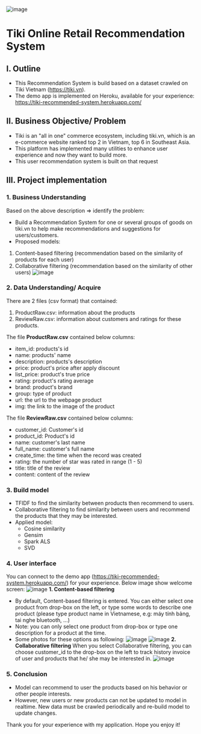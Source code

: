 ![image](https://user-images.githubusercontent.com/91864024/178474510-ae55a5d1-2039-41ab-a82f-1b48fcea9d4e.png)
# Tiki Online Retail Recommendation System
## I. Outline
- This Recommendation System is build based on a dataset crawled on Tiki Vietnam (https://tiki.vn).
- The demo app is implemented on Heroku, available for your experience:
https://tiki-recommended-system.herokuapp.com/
## II. Business Objective/ Problem
- Tiki is an "all in one" commerce ecosystem, including tiki.vn, which is an e-commerce website ranked top 2 in Vietnam, top 6 in Southeast Asia.
- This platform has implemented many utilities to enhance user experience and now they want to build more.
- This user recommendation system is built on that request
## III. Project implementation
### 1. Business Understanding
Based on the above description => identify the problem:
- Build a Recommendation System for one or several groups of goods on tiki.vn to help make recommendations and suggestions for users/customers.
- Proposed models: 
 1. Content-based filtering (recommendation based on the similarity of products for each user)
 2. Collaborative filtering (recommendation based on the similarity of other users)
 ![image](https://user-images.githubusercontent.com/91864024/178473628-60208dd9-a151-4384-b652-50679c14b1a7.png)
### 2. Data Understanding/ Acquire
There are 2 files (csv format) that contained:
1. ProductRaw.csv: information about the products
2. ReviewRaw.csv: information about customers and ratings for these products.

The file **ProductRaw.csv** contained below columns:
- item_id: products's id
- name: products' name
- description: products's description
- price: product's price after apply discount
- list_price: product's true price
- rating: product's rating average
- brand: product's brand
- group: type of product
- url: the url to the webpage product
- img: the link to the image of the product

The file **ReviewRaw.csv** contained below columns:
- customer_id: Customer's id
- product_id: Product's id
- name: customer's last name
- full_name: customer's full name
- create_time: the time when the record was created
- rating: the number of star was rated in range (1 - 5)
- title: title of the review
- content: content of the review
### 3. Build model
- TFIDF to find the similarity between products then recommend to users.
- Collaborative filtering to find similarity between users and recommend the products that they may be interested.
- Applied model:
  - Cosine similarity
  - Gensim
  - Spark ALS
  - SVD
### 4. User interface
You can connect to the demo app (https://tiki-recommended-system.herokuapp.com/) for your experience. Below image show welcome screen:
![image](https://user-images.githubusercontent.com/91864024/178523545-8f59e795-e3db-4d77-aeed-ce403d29cd67.png)
**1. Content-based filtering**

- By default, Content-based filtering is entered. You can either select one product from drop-box on the left, or type some words to describe one product (please type product name in Vietnamese, e.g: máy tính bảng, tai nghe bluetooth, ...)
- Note: you can only select one product from drop-box or type one description for a product at the time.
- Some photos for these options as following:
![image](https://user-images.githubusercontent.com/91864024/178524873-e2558f39-9060-4452-8a5f-716107807f32.png)
![image](https://user-images.githubusercontent.com/91864024/178524979-56ef73af-fed0-4a2e-80ba-d31ae1d74b39.png)
**2. Collaborative filtering**
When you select Collaborative filtering, you can choose customer_id to the drop-box on the left to track history invoice of user and products that he/ she may be interested in.
![image](https://user-images.githubusercontent.com/91864024/178525748-9c27dbab-72fc-4a6f-94aa-dfdc1bbab72f.png)
### 5. Conclusion
- Model can recommend to user the products based on his behavior or other people interests.
- However, new users or new products can not be updated to model in realtime. New data must be crawled periodically and re-build model to update changes.

Thank you for your experience with my application. Hope you enjoy it!
